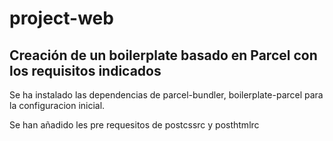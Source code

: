 # project-web

## Creación de un boilerplate basado en Parcel con los requisitos indicados

Se ha instalado las dependencias de parcel-bundler, boilerplate-parcel para la configuracion inicial.

Se han añadido les pre requesitos de postcssrc y posthtmlrc

